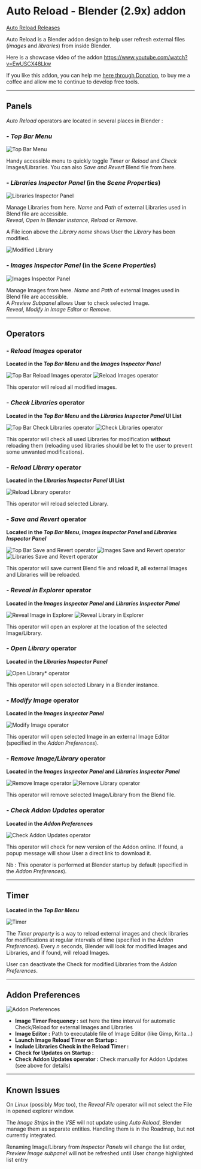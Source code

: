 # Auto Reload - Blender (2.9x) addon

[Auto Reload Releases](https://github.com/samytichadou/Auto_Reload_Blender_addon/releases)  

Auto Reload is a Blender addon design to help user refresh external files (*images* and *libraries*) from inside Blender.

Here is a showcase video of the addon 
https://www.youtube.com/watch?v=EwUSCX48Lkw

If you like this addon, you can help me [here through Donation](https://ko-fi.com/tonton_blender), to buy me a coffee and allow me to continue to develop free tools.
___

## **Panels**

*Auto Reload* operators are located in several places in Blender :  

### - ***Top Bar Menu***

![Top Bar Menu](https://raw.githubusercontent.com/samytichadou/Auto_Reload_Blender_addon/master/help_images/top_bar_menu_open.png)

Handy accessible menu to quickly toggle *Timer* or *Reload* and *Check* Images/Libraries. You can also *Save and Revert* Blend file from here.

### - ***Libraries Inspector Panel* (in the *Scene Properties*)**

![Libraries Inspector Panel](https://raw.githubusercontent.com/samytichadou/Auto_Reload_Blender_addon/master/help_images/libraries_inspector_panel.png)

Manage Libraries from here. *Name* and *Path* of external Libraries used in Blend file are accessible.  
*Reveal*, *Open in Blender instance*, *Reload* or *Remove*.  

A File icon above the *Library name* shows User the *Library* has been modified.

![Modified Library](https://raw.githubusercontent.com/samytichadou/Auto_Reload_Blender_addon/master/help_images/modified_library.png)

### - ***Images Inspector Panel* (in the *Scene Properties*)**

![Images Inspector Panel](https://raw.githubusercontent.com/samytichadou/Auto_Reload_Blender_addon/master/help_images/images_inspector_panel.png)

Manage Images from here. *Name* and *Path* of external Images used in Blend file are accessible.  
A *Preview Subpanel* allows User to check selected Image.  
*Reveal*, *Modify in Image Editor* or *Remove*.
___

## **Operators**

### - ***Reload Images* operator**
**Located in the *Top Bar Menu* and the *Images Inspector Panel***

![Top Bar Reload Images operator](https://raw.githubusercontent.com/samytichadou/Auto_Reload_Blender_addon/master/help_images/topbar_reload_images.png)
![Reload Images operator](https://raw.githubusercontent.com/samytichadou/Auto_Reload_Blender_addon/master/help_images/reload_images.png)

This operator will reload all modified images.

### - ***Check Libraries* operator**
**Located in the *Top Bar Menu* and the *Libraries Inspector Panel* UI List**

![Top Bar Check Libraries operator](https://raw.githubusercontent.com/samytichadou/Auto_Reload_Blender_addon/master/help_images/topbar_check_libraries.png)
![Check Libraries operator](https://raw.githubusercontent.com/samytichadou/Auto_Reload_Blender_addon/master/help_images/check_libraries.png)

This operator will check all used Libraries for modification **without** reloading them (reloading used libraries should be let to the user to prevent some unwanted modifications).

### - ***Reload Library* operator**
**Located in the *Libraries Inspector Panel* UI List**

![Reload Library operator](https://raw.githubusercontent.com/samytichadou/Auto_Reload_Blender_addon/master/help_images/reload_library.png)

This operator will reload selected Library.

### - ***Save and Revert* operator**
**Located in the *Top Bar Menu*, *Images Inspector Panel* and *Libraries Inspector Panel***

![Top Bar Save and Revert operator](https://raw.githubusercontent.com/samytichadou/Auto_Reload_Blender_addon/master/help_images/topbar_save_revert.png)
![Images Save and Revert operator](https://raw.githubusercontent.com/samytichadou/Auto_Reload_Blender_addon/master/help_images/images_save_revert.png)
![Libraries Save and Revert operator](https://raw.githubusercontent.com/samytichadou/Auto_Reload_Blender_addon/master/help_images/libraries_save_revert.png)

This operator will save current Blend file and reload it, all external Images and Libraries will be reloaded.


### - ***Reveal in Explorer* operator**
**Located in the *Images Inspector Panel* and *Libraries Inspector Panel***

![Reveal Image in Explorer](https://raw.githubusercontent.com/samytichadou/Auto_Reload_Blender_addon/master/help_images/reveal_image.png)
![Reveal Library in Explorer](https://raw.githubusercontent.com/samytichadou/Auto_Reload_Blender_addon/master/help_images/reveal_library.png)

This operator will open an explorer at the location of the selected Image/Library.


### - ***Open Library* operator**
**Located in the *Libraries Inspector Panel***

![Open Library* operator](https://raw.githubusercontent.com/samytichadou/Auto_Reload_Blender_addon/master/help_images/open_library.png)

This operator will open selected Library in a Blender instance.


### - ***Modify Image* operator**
**Located in the *Images Inspector Panel***

![Modify Image operator](https://raw.githubusercontent.com/samytichadou/Auto_Reload_Blender_addon/master/help_images/modify_image.png)

This operator will open selected Image in an external Image Editor (specified in the *Addon Preferences*).


### - ***Remove Image/Library* operator**
**Located in the *Images Inspector Panel* and *Libraries Inspector Panel***

![Remove Image operator](https://raw.githubusercontent.com/samytichadou/Auto_Reload_Blender_addon/master/help_images/remove_image.png)
![Remove Library operator](https://raw.githubusercontent.com/samytichadou/Auto_Reload_Blender_addon/master/help_images/remove_library.png)

This operator will remove selected Image/Library from the Blend file.


### - ***Check Addon Updates* operator**
**Located in the *Addon Preferences***

![Check Addon Updates operator](https://raw.githubusercontent.com/samytichadou/Auto_Reload_Blender_addon/master/help_images/check_addon_updates.png)

This operator will check for new version of the Addon online. If found, a popup message will show User a direct link to download it.

Nb : This operator is performed at Blender startup by default (specified in the *Addon Preferences*).

___

## **Timer**
**Located in the *Top Bar Menu***

![Timer](https://raw.githubusercontent.com/samytichadou/Auto_Reload_Blender_addon/master/help_images/timer.png)

The *Timer property* is a way to reload external images and check libraries for modifications at regular intervals of time (specified in the *Addon Preferences*). Every *n* seconds, Blender will look for modified Images and Libraries, and if found, will reload Images.

User can deactivate the Check for modified Libraries from the *Addon Preferences*.

___

## **Addon Preferences**

![Addon Preferences](https://raw.githubusercontent.com/samytichadou/Auto_Reload_Blender_addon/master/help_images/addon_preferences.png)

- **Image Timer Frequency :** 
set here the time interval for automatic Check/Reload for external Images and Libraries
- **Image Editor :** Path to executable file of Image Editor (like Gimp, Krita...)
- **Launch Image Reload Timer on Startup :**
- **Include Libraries Check in the Reload Timer :**
- **Check for Updates on Startup :**
- **Check Addon Updates operator :** Check manually for Addon Updates (see above for details)

___

## **Known Issues**

On *Linux* (possibly *Mac* too), the *Reveal File* operator will not select the File in opened explorer window.  

The *Image Strips* in the *VSE* will not update using *Auto Reload*, Blender manage them as separate entities. Handling them is in the Roadmap, but not currently integrated.  

Renaming Image/Library from *Inspector Panels* will change the list order, *Preview Image subpanel* will not be refreshed until User change highlighted list entry
